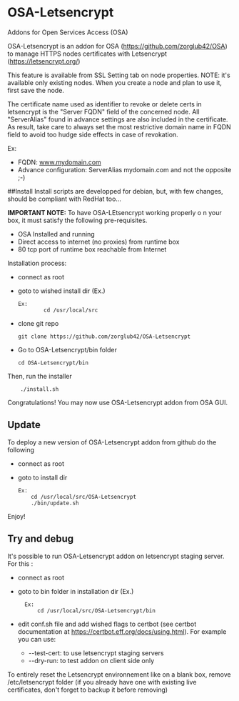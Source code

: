 # OSA-Letsencrypt
Addons for Open Services Access (OSA)

OSA-Letsencrypt is an addon for OSA (https://github.com/zorglub42/OSA) to manage HTTPS nodes certificates with Letsencrypt (https://letsencrypt.org/) 

This feature is available from SSL Setting tab on node properties.
NOTE: it's available only existing nodes. When you create a node and plan to use it, first save the node.


The certificate name used as identifier to revoke or delete certs in letsencrypt is the "Server FQDN" field of the concerned node.
All "ServerAlias" found in advance settings are also included in the certificate.
As result, take care to always set the most restrictive domain name in FQDN field to avoid too hudge side effects in case of revokation.

Ex:
 - FQDN: www.mydomain.com
 - Advance configuration: ServerAlias mydomain.com
and not the opposite ;-)

##Install
Install scripts are developped for debian, but, with few changes, should be compliant with RedHat too...


**IMPORTANT NOTE:** To have OSA-LEtsencrypt working properly o n your box, it must satisfy the following pre-requisites.
  - OSA Installed and running
  - Direct access to internet (no proxies) from runtime box
  - 80 tcp port of runtime box reachable from Internet


Installation process:
  - connect as root
  - goto to wished install dir (Ex.) 

		Ex:
	    		cd /usr/local/src

  - clone git repo

		git clone https://github.com/zorglub42/OSA-Letsencrypt
  - Go to OSA-Letsencrypt/bin folder
  
		cd OSA-Letsencrypt/bin

Then, run the installer  

		./install.sh
		
Congratulations! 
You may now use OSA-Letsencrypt addon from OSA GUI.

## Update
To deploy a new version of OSA-Letsencrypt addon from github do the following
  - connect as root
  - goto to install dir 
	
		Ex:
			cd /usr/local/src/OSA-Letsencrypt
			./bin/update.sh

Enjoy!

## Try and debug
It's possible to run OSA-Letsencrypt addon on letsencrypt staging server.
For this :
- connect as root
- goto to bin folder in installation dir (Ex.)
	
		Ex:
			cd /usr/local/src/OSA-Letsencrypt/bin
			
- edit conf.sh file and add wished flags to certbot (see certbot documentation at https://certbot.eff.org/docs/using.html).
For example you can use:

	- --test-cert: to use letsencrypt staging servers
	- --dry-run: to test addon on client side only
	
			
To entirely reset the Letsencrypt environnement like on a blank box, remove /etc/letsencrypt folder (if you already have one with existing live certificates, don't forget to backup it before removing)
